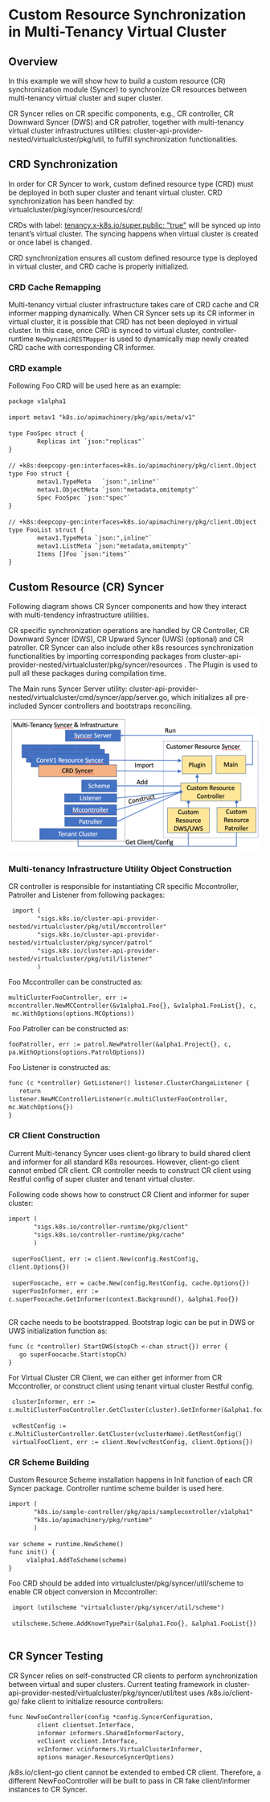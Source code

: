 # Custom Resource Synchronization in Multi-Tenancy Virtual Cluster

## Overview

In this example we will show how to build a custom resource (CR) synchronization module (Syncer) to synchronize CR resources between  multi-tenancy virtual cluster and super cluster.

CR Syncer relies on CR specific components, e.g., CR controller, CR Downward Syncer (DWS)  and CR patroller, together with multi-tenancy virtual cluster infrastructures utilities: cluster-api-provider-nested/virtualcluster/pkg/util,  to fulfill  synchronization functionalities. 


## CRD Synchronization

In order for CR Syncer to work, custom defined resource type (CRD) must be deployed in both super cluster and tenant virtual cluster. CRD synchronization has been handled by: virtualcluster/pkg/syncer/resources/crd/

CRDs with label: [tenancy.x-k8s.io/super.public: "true"](https://sigs.k8s.io/cluster-api-provider-nested/virtualcluster/pkg/syncer/constants/constants.go#L67-L68) will be synced up into tenant’s virtual cluster. The syncing happens when virtual cluster is created or once label is changed. 

CRD synchronization ensures all custom defined resource type is deployed in virtual cluster, and CRD cache is properly initialized.

### CRD Cache Remapping

Multi-tenancy virtual cluster infrastructure takes care of CRD cache and CR informer mapping dynamically. When CR Syncer sets up its CR informer in virtual cluster, it is possible that CRD has not been deployed in virtual cluster. In this case, once CRD is synced to virtual cluster,  controller-runtime `NewDynamicRESTMapper` is used to dynamically map newly created CRD cache with corresponding CR informer. 

### CRD example

Following Foo CRD will be used here as an example:

```
package v1alpha1

import metav1 "k8s.io/apimachinery/pkg/apis/meta/v1"

type FooSpec struct {
        Replicas int `json:"replicas"`
}

// +k8s:deepcopy-gen:interfaces=k8s.io/apimachinery/pkg/client.Object
type Foo struct {
        metav1.TypeMeta   `json:",inline"`
        metav1.ObjectMeta `json:"metadata,omitempty"`
        Spec FooSpec `json:"spec"`
}

// +k8s:deepcopy-gen:interfaces=k8s.io/apimachinery/pkg/client.Object
type FooList struct {
        metav1.TypeMeta `json:",inline"`
        metav1.ListMeta `json:"metadata,omitempty"`
        Items []Foo `json:"items"`
}
```

## Custom Resource (CR) Syncer 

Following diagram shows CR Syncer components and how they interact with multi-tendency infrastructure utilities. 

CR specific synchronization operations are handled by CR Controller, CR Downward Syncer (DWS), CR Upward Syncer (UWS) (optional) and CR patroller. CR Syncer can also include other k8s resources synchronization functionalities by importing corresponding packages from cluster-api-provider-nested/virtualcluster/pkg/syncer/resources .  The Plugin is used to pull all these packages during compilation time.

The Main runs Syncer Server utility: cluster-api-provider-nested/virtualcluster/cmd/syncer/app/server.go, which initializes all pre-included Syncer controllers and bootstraps reconciling.

![diagram](images/cr-syncer.png)

### Multi-tenancy Infrastructure Utility Object Construction

CR controller is responsible for instantiating CR specific Mccontroller, Patroller and Listener from following packages:

```
 import (
        "sigs.k8s.io/cluster-api-provider-nested/virtualcluster/pkg/util/mccontroller"
        "sigs.k8s.io/cluster-api-provider-nested/virtualcluster/pkg/syncer/patrol"
        "sigs.k8s.io/cluster-api-provider-nested/virtualcluster/pkg/util/listener"
        )
```

Foo Mccontroller can be constructed as:

```
multiClusterFooController, err := mccontroller.NewMCController(&v1alpha1.Foo{}, &v1alpha1.FooList{}, c,
 mc.WithOptions(options.MCOptions))
```

Foo Patroller can be constructed as:

```
fooPatroller, err := patrol.NewPatroller(&alpha1.Project{}, c, pa.WithOptions(options.PatrolOptions))
```

Foo Listener is constructed as:

```
func (c *controller) GetListener() listener.ClusterChangeListener {
   return listener.NewMCControllerListener(c.multiClusterFooController, mc.WatchOptions{})
}
```

### CR Client Construction

Current Multi-tenancy Syncer uses client-go library to build shared client and informer for all standard K8s resources. However, client-go client cannot embed CR client.  CR controller needs to construct CR client using Restful config of super cluster and tenant virtual cluster.

Following code shows how to construct CR Client and informer for super cluster:

```
import (
       "sigs.k8s.io/controller-runtime/pkg/client"
       "sigs.k8s.io/controller-runtime/pkg/cache"
       )
 
 superFooClient, err := client.New(config.RestConfig, client.Options{})
 
 superFoocache, err = cache.New(config.RestConfig, cache.Options{})
 superFooInformer, err := c.superFoocache.GetInformer(context.Background(), &alpha1.Foo{})
  
```

CR cache needs to be bootstrapped. Bootstrap logic can be put in DWS or UWS initialization function as:

```
func (c *controller) StartDWS(stopCh <-chan struct{}) error {
   go superFoocache.Start(stopCh)
}
```


For Virtual Cluster CR Client, we can either get informer from CR Mccontroller, or construct client using tenant virtual cluster Restful config.

```
 clusterInformer, err := c.multiClusterFooController.GetCluster(cluster).GetInformer(&alpha1.foo{})
 
 vcRestConfig := c.MultiClusterController.GetCluster(vclusterName).GetRestConfig()
 virtualFooClient, err := client.New(vcRestConfig, client.Options{})
```

### CR Scheme Building

Custom Resource Scheme installation happens in Init function of each CR Syncer package.  Controller runtime scheme builder is used here.

```
import (
       "k8s.io/sample-controller/pkg/apis/samplecontroller/v1alpha1" 
       "k8s.io/apimachinery/pkg/runtime"
       )

var scheme = runtime.NewScheme() 
func init() {
     v1alpha1.AddToScheme(scheme)
}
```


Foo CRD should be added into virtualcluster/pkg/syncer/util/scheme  to enable CR object conversion in Mccontroller:

```
 import (utilscheme "virtualcluster/pkg/syncer/util/scheme")
 
 utilscheme.Scheme.AddKnownTypePair(&alpha1.Foo{}, &alpha1.FooList{})
 
```

## CR Syncer Testing 

CR Syncer relies on self-constructed CR clients to perform synchronization between virtual and super clusters. Current testing framework in cluster-api-provider-nested/virtualcluster/pkg/syncer/util/test uses /k8s.io/client-go/ fake client to initialize resource controllers:

```
func NewFooController(config *config.SyncerConfiguration,
        client clientset.Interface,
        informer informers.SharedInformerFactory,
        vcClient vcclient.Interface,
        vcInformer vcinformers.VirtualClusterInformer,
        options manager.ResourceSyncerOptions)
```

/k8s.io/client-go client cannot be extended to embed CR client. Therefore, a different NewFooController will be built to pass in CR fake client/informer instances to CR Syncer. 

